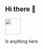 ## Hi there 👋

<!--
**AppleJem/AppleJem** is a ✨ _special_ ✨ repository because its `README.md` (this file) appears on your GitHub profile.

Here are some ideas to get you started:

-->


<a href="https://www.instagram.com/thepiyushmalhotra/">
  <img height="50" src="https://user-images.githubusercontent.com/46517096/166974368-9798f39f-1f46-499c-b14e-81f0a3f83a06.png](https://media1.tenor.com/m/jNgKSlUpmkEAAAAC/typing-laptop.gif"/>
</a>

Is anything here
